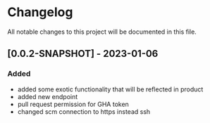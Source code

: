 # Changelog
All notable changes to this project will be documented in this file.

## [0.0.2-SNAPSHOT] - 2023-01-06

### Added

 - added some exotic functionality that will be reflected in product
 - added new endpoint
 - pull request permission for GHA token
 - changed scm connection to https instead ssh

